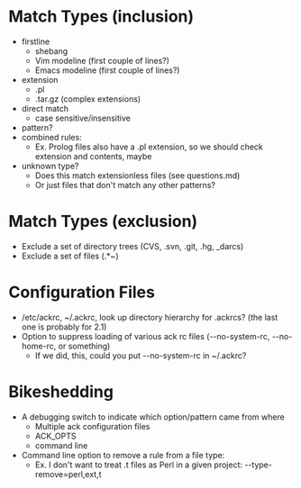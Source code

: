 # Match Types (inclusion)

- firstline
  - shebang
  - Vim modeline (first couple of lines?)
  - Emacs modeline (first couple of lines?)
- extension
  - .pl
  - .tar.gz (complex extensions)
- direct match
  - case sensitive/insensitive
- pattern?
- combined rules:
  - Ex. Prolog files also have a .pl extension, so we should check extension and contents, maybe
- unknown type?
  - Does this match extensionless files (see questions.md)
  - Or just files that don't match any other patterns?

# Match Types (exclusion)

- Exclude a set of directory trees (CVS, .svn, .git, .hg, \_darcs)
- Exclude a set of files (.\*~)

# Configuration Files

- /etc/ackrc, ~/.ackrc, look up directory hierarchy for .ackrcs? (the last one is probably for 2.1)
- Option to suppress loading of various ack rc files (--no-system-rc, --no-home-rc, or something)
  - If we did, this, could you put --no-system-rc in ~/.ackrc?

# Bikeshedding

- A debugging switch to indicate which option/pattern came from where
  - Multiple ack configuration files
  - ACK\_OPTS
  - command line
- Command line option to remove a rule from a file type:
  - Ex. I don't want to treat .t files as Perl in a given project: --type-remove=perl,ext,t
